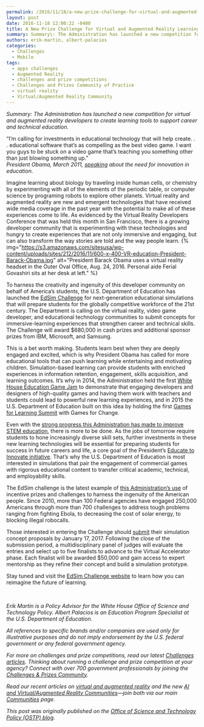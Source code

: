 ```yaml
---
permalink: /2016/11/18/a-new-prize-challenge-for-virtual-and-augmented-reality-learning-tools/
layout: post
date: 2016-11-18 12:00:22 -0400
title: A New Prize Challenge for Virtual and Augmented Reality Learning Tools
summary: Summary\: The Administration has launched a new competition for virtual and augmented reality developers to create learning tools to support career and technical education. &ldquo;I&rsquo;m calling for investments in educational technology that will help create. . . educational software that&rsquo;s as compelling as the best video game. I want you guys to be stuck on
authors: erik-martin, albert-palacios
categories:
  - Challenges
  - Mobile
tags:
  - apps challenges
  - Augmented Reality
  - challenges and prize competitions
  - Challenges and Prizes Community of Practice
  - virtual reality
  - Virtual/Augmented Reality Community
---
```


_Summary: The Administration has launched a new competition for virtual and augmented reality developers to create learning tools to support career and technical education._

<div class="testimonial small">
  “I’m calling for investments in educational technology that will help create. . . educational software that’s as compelling as the best video game. I want you guys to be stuck on a video game that’s teaching you something other than just blowing something up.”<br /> <em><span class="test-author">President Obama, March 2011, <a href="https://www.whitehouse.gov/blog/2011/03/08/president-obama-talks-education-boston-moral-and-economic-imperative-give-every-chil" target="_blank"><u>speaking</u></a> about the need for innovation in education.</span></em>
</div>

Imagine learning about biology by traveling inside human cells, or chemistry by experimenting with all of the elements of the periodic table, or computer science by programing robots to explore other planets. Virtual reality and augmented reality are new and emergent technologies that have received wide media coverage in the past year with the potential to make all of these experiences come to life. As evidenced by the Virtual Reality Developers Conference that was held this month in San Francisco, there is a growing developer community that is experimenting with these technologies and hungry to create experiences that are not only immersive and engaging, but can also transform the way stories are told and the way people learn. {% img="https://s3.amazonaws.com/sitesusa/wp-content/uploads/sites/212/2016/11/600-x-400-VR-education-President-Barack-Obama.jpg" alt="President Barack Obama uses a virtual reality headset in the Outer Oval Office, Aug. 24, 2016. Personal aide Ferial Govashiri sits at her desk at left." %} 

To harness the creativity and ingenuity of this developer community on behalf of America’s students, the U.S. Department of Education has launched the <a href="http://edsimchallenge.com/" target="_blank">EdSim Challenge</a> for next-generation educational simulations that will prepare students for the globally competitive workforce of the 21st century. The Department is calling on the virtual reality, video game developer, and educational technology communities to submit concepts for immersive-learning experiences that strengthen career and technical skills. The Challenge will award $680,000 in cash prizes and additional sponsor prizes from IBM, Microsoft, and Samsung.

This is a bet worth making. Students learn best when they are deeply engaged and excited, which is why President Obama has called for more educational tools that can push learning while entertaining and motivating children. Simulation-based learning can provide students with enriched experiences in information retention, engagement, skills acquisition, and learning outcomes. It’s why in 2014, the Administration held the first <a href="https://www.whitehouse.gov/blog/2014/10/06/white-house-education-game-jam" target="_blank">White House Education Game Jam</a> to demonstrate that engaging developers and designers of high-quality games and having them work with teachers and students could lead to powerful new learning experiences, and in 2015 the U.S. Department of Education built on this idea by holding the first <a href="http://tech.ed.gov/games/" target="_blank">Games for Learning Summit</a> with Games for Change.

Even with the <a href="https://www.whitehouse.gov/the-press-office/2016/06/21/impact-report-100-examples-president-obamas-leadership-science" target="_blank">strong progress this Administration has made to improve STEM education</a>, there is more to be done. As the jobs of tomorrow require students to hone increasingly diverse skill sets, further investments in these new learning technologies will be essential for preparing students for success in future careers and life, a core goal of the President’s <a href="https://www.whitehouse.gov/issues/education/k-12/educate-innovate" target="_blank">Educate to Innovate initiative</a>. That’s why the U.S. Department of Education is most interested in simulations that pair the engagement of commercial games with rigorous educational content to transfer critical academic, technical, and employability skills.

The EdSim challenge is the latest example of <a href="https://www.whitehouse.gov/blog/2016/08/10/public-sector-prizes-and-challenges-continue-grow-use-and-sophistication" target="_blank">this Administration’s use</a> of incentive prizes and challenges to harness the ingenuity of the American people. Since 2010, more than 100 Federal agencies have engaged 250,000 Americans through more than 700 challenges to address tough problems ranging from fighting Ebola, to decreasing the cost of solar energy, to blocking illegal robocalls.

Those interested in entering the Challenge should <a href="http://edsimchallenge.com/" target="_blank">submit</a> their simulation concept proposals by January 17, 2017. Following the close of the submission period, a multidisciplinary panel of judges will evaluate the entries and select up to five finalists to advance to the Virtual Accelerator phase. Each finalist will be awarded $50,000 and gain access to expert mentorship as they refine their concept and build a simulation prototype.

Stay tuned and visit the <a href="http://edsimchallenge.com/" target="_blank">EdSim Challenge website</a> to learn how you can reimagine the future of learning.

&nbsp;

_Erik Martin is a Policy Advisor for the White House Office of Science and Technology Policy._ _Albert Palacios is an Education Program Specialist at the U.S. Department of Education._

_All references to specific brands and/or companies are used only for illustrative purposes and do not imply endorsement by the U.S. federal government or any federal government agency._ 

_For more on challenges and prize competitions, read our latest [Challenges articles](https://www.WHATEVER/category/challenges/). Thinking about running a challenge and prize competition at your agency? Connect with over 700 government professionals by joining the [Challenges & Prizes Community](https://www.WHATEVER/communities/challenges-prizes-community/)._ 

_Read our recent articles on [virtual and augmented reality](https://www.WHATEVER/tag/virtualaugmented-reality-community/) and the new [AI and Virtual/Augmented Reality Communities](https://www.WHATEVER/2016/10/26/gsa-launches-new-ai-virtual-reality-and-authentication-programs/)—join both via our main [Communities](https://www.WHATEVER/communities/) page._ 

_This post was originally published on the [Office of Science and Technology Policy (OSTP) blog](https://www.whitehouse.gov/administration/eop/ostp/blog)._